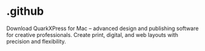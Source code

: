 # .github
Download QuarkXPress for Mac – advanced design and publishing software for creative professionals. Create print, digital, and web layouts with precision and flexibility.  
